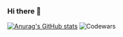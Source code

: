 ### Hi there 👋

[![Anurag's GitHub stats](https://github-readme-stats.vercel.app/api?username=fgokmenoglu&theme=synthwave)](https://github.com/anuraghazra/github-readme-stats)
![Codewars](https://github.r2v.ch/codewars?user=fgokmenoglu&name=true&top_languages=true&stroke=%23b362ff&theme=midnight_purple)

<!--
**fgokmenoglu/fgokmenoglu** is a ✨ _special_ ✨ repository because its `README.md` (this file) appears on your GitHub profile.

Here are some ideas to get you started:

- 🔭 I’m currently working on ...
- 🌱 I’m currently learning ...
- 👯 I’m looking to collaborate on ...
- 🤔 I’m looking for help with ...
- 💬 Ask me about ...
- 📫 How to reach me: ...
- 😄 Pronouns: ...
- ⚡ Fun fact: ...
-->
